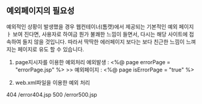 ## 예외페이지의 필요성
예외적인 상황이 발생했을 경우 웹컨테이너(톰캣)에서 제공되는 기본적인 예외 페이지ㅏ 보여 진다면, 사용자로 하여금 뭔가 불쾌한 느낌이 들면서,
다시는 해당 사이트에 접속하여 들지 않을 것입니다. 따라서 딱딱한 에러페이지 보다는 보다 친근한 느낌이 느껴지는 페이지로 유도 할 수 있습니다.

1. page지시자를 이용한 예외처리
예외발생 : <%@ page errorPage = "errorPage.jsp" %> >>
예외페이지 : <%@ page isErrorPage = "true" %>

2. web.xml파일을 이용한 예외 처리
<error-page>
    <error-code>404</error-code>
    <location>/error404.jsp</location>
</error-page>
<error-page>
    <error-code>500</error-code>
    <location>/error500.jsp</location>
</error-page>
